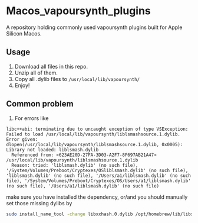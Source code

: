# Macos_vapoursynth_plugins
A repository holding commonly used vapoursynth plugins built for Apple Silicon Macos.

## Usage
1. Download all files in this repo.
2. Unzip all of them.
3. Copy all .dylib files to ```/usr/local/lib/vapoursynth/```
4. Enjoy!

## Common problem
1. For errors like
```
libc++abi: terminating due to uncaught exception of type VSException: Failed to load /usr/local/lib/vapoursynth/liblsmashsource.1.dylib. Error given: dlopen(/usr/local/lib/vapoursynth/liblsmashsource.1.dylib, 0x0005): Library not loaded: liblsmash.dylib
  Referenced from: <623AE20D-27FA-3D03-A2F7-8F697AB21A47> /usr/local/lib/vapoursynth/liblsmashsource.1.dylib
  Reason: tried: 'liblsmash.dylib' (no such file), '/System/Volumes/Preboot/Cryptexes/OSliblsmash.dylib' (no such file), 'liblsmash.dylib' (no such file), '/Users/a1/liblsmash.dylib' (no such file), '/System/Volumes/Preboot/Cryptexes/OS/Users/a1/liblsmash.dylib' (no such file), '/Users/a1/liblsmash.dylib' (no such file)
```
make sure you have installed the dependency, or/and you should manually set those missing dylibs by
```bash
sudo install_name_tool -change libxxhash.0.dylib /opt/homebrew/lib/libxxhash.dylib /usr/local/lib/vapoursynth/liblsmashsource.1.dylib
```
